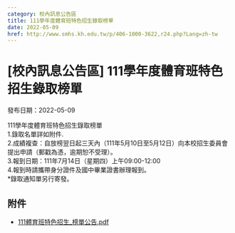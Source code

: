 ```yaml
---
category: 校內訊息公告區
title: 111學年度體育班特色招生錄取榜單
date: 2022-05-09
href: http://www.smhs.kh.edu.tw/p/406-1000-3622,r24.php?Lang=zh-tw
---
```


# [校內訊息公告區] 111學年度體育班特色招生錄取榜單

發布日期：2022-05-09

111學年度體育班特色招生錄取榜單  
1.錄取名單詳如附件.  
2.成績複查：自放榜翌日起三天內（111年5月10日至5月12日）向本校招生委員會提出申請（郵戳為憑，逾期恕不受理）。  
3.報到日期：111年7月14日（星期四）上午09:00-12:00  
4.報到時請攜帶身分證件及國中畢業證書辦理報到。  
\*錄取通知單另行寄發。

## 附件

- [111體育班特色招生_榜單公告.pdf](https://www.smhs.kh.edu.tw/var/file/0/1000/attach/33/pta_3395_6644155_79468.pdf)

